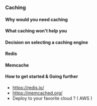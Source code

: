 ### Caching

#### Why would you need caching


#### What caching won't help you


#### Decision on selecting a caching engine


#### Redis


#### Memcache



#### How to get started & Going further 
- https://redis.io/
- https://memcached.org/
- Deploy to your favorite cloud ? ( AWS )